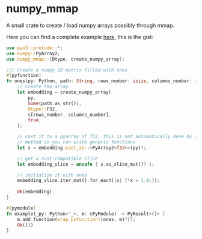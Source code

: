 # numpy_mmap
A small crate to create / load numpy arrays possibly through mmap.

Here you can find a complete example [here](https://github.com/zommiommy/numpy_mmap/tree/main/example), this is the gist:
```rust
use pyo3::prelude::*;
use numpy::PyArray2;
use numpy_mmap::{Dtype, create_numpy_array};

/// Create a numpy 2D matrix filled with ones
#[pyfunction]
fn ones(py: Python, path: String, rows_number: isize, columns_number: isize) -> PyResult<Py<PyAny>> {
    // create the array
    let embedding = create_numpy_array(
        py,
        Some(path.as_str()),
        Dtype::F32,
        &[rows_number, columns_number],
        true,
    );

    // cast it to a pyarray of f32, this is not automatically done by the previous
    // method so you can write generic functions
    let s = embedding.cast_as::<PyArray2<f32>>(py)?;

    // get a rust-compatible slice
    let embedding_slice = unsafe { s.as_slice_mut()? };

    // initialize it with ones
    embedding_slice.iter_mut().for_each(|x| {*x = 1.0;});
    
    Ok(embedding)
}

#[pymodule]
fn example(_py: Python<'_>, m: &PyModule) -> PyResult<()> {
    m.add_function(wrap_pyfunction!(ones, m)?)?;
    Ok(())
}
```